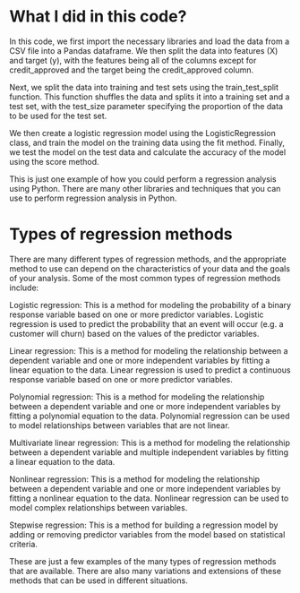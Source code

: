 # What I did in this code?

In this code, we first import the necessary libraries and load the data from a CSV file into a Pandas dataframe. We then split the data into features (X) and target (y), with the features being all of the columns except for credit_approved and the target being the credit_approved column.

Next, we split the data into training and test sets using the train_test_split function. This function shuffles the data and splits it into a training set and a test set, with the test_size parameter specifying the proportion of the data to be used for the test set.

We then create a logistic regression model using the LogisticRegression class, and train the model on the training data using the fit method. Finally, we test the model on the test data and calculate the accuracy of the model using the score method.

This is just one example of how you could perform a regression analysis using Python. There are many other libraries and techniques that you can use to perform regression analysis in Python.

# Types of regression methods
There are many different types of regression methods, and the appropriate method to use can depend on the characteristics of your data and the goals of your analysis. Some of the most common types of regression methods include:

Logistic regression: This is a method for modeling the probability of a binary response variable based on one or more predictor variables. Logistic regression is used to predict the probability that an event will occur (e.g. a customer will churn) based on the values of the predictor variables.

Linear regression: This is a method for modeling the relationship between a dependent variable and one or more independent variables by fitting a linear equation to the data. Linear regression is used to predict a continuous response variable based on one or more predictor variables.

Polynomial regression: This is a method for modeling the relationship between a dependent variable and one or more independent variables by fitting a polynomial equation to the data. Polynomial regression can be used to model relationships between variables that are not linear.

Multivariate linear regression: This is a method for modeling the relationship between a dependent variable and multiple independent variables by fitting a linear equation to the data.

Nonlinear regression: This is a method for modeling the relationship between a dependent variable and one or more independent variables by fitting a nonlinear equation to the data. Nonlinear regression can be used to model complex relationships between variables.

Stepwise regression: This is a method for building a regression model by adding or removing predictor variables from the model based on statistical criteria.

These are just a few examples of the many types of regression methods that are available. There are also many variations and extensions of these methods that can be used in different situations.

